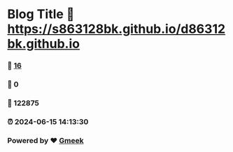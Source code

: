 # Blog Title :link: https://s863128bk.github.io/d86312bk.github.io 
### :page_facing_up: [16](https://s863128bk.github.io/d86312bk.github.io/tag.html) 
### :speech_balloon: 0 
### :hibiscus: 122875 
### :alarm_clock: 2024-06-15 14:13:30 
### Powered by :heart: [Gmeek](https://github.com/Meekdai/Gmeek)
